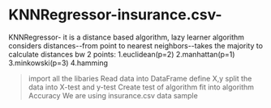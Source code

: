 # KNNRegressor-insurance.csv-
KNNRegressor- it is a distance based algorithm, lazy learner algorithm
considers distances--from point to nearest neighbors--takes the majority
to calculate distances bw 2 points:
1.euclidean(p=2)
2.manhattan(p=1)
3.minkowski(p=3)
4.hamming
>import all the libaries
>Read data into DataFrame
>define X,y
>split the data into X-test and y-test
>Create test of algorithm
>fit into algorithm
>Accuracy
We are using insurance.csv data sample
